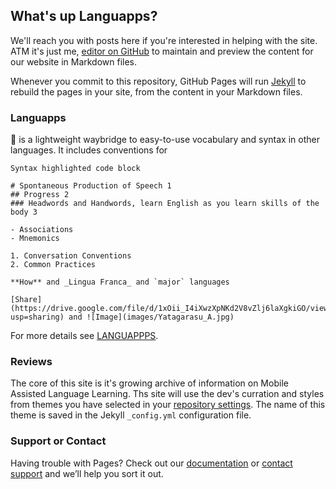 ## What's up Languapps?

We'll reach you with posts here if you're interested in helping with the site. ATM it's just me, [editor on GitHub](https://github.com/Nostrathomas0/blog.md) to maintain and preview the content for our website in Markdown files.

Whenever you commit to this repository, GitHub Pages will run [Jekyll](https://jekyllrb.com/) to rebuild the pages in your site, from the content in your Markdown files.

### Languapps
🚴 is a lightweight waybridge to easy-to-use vocabulary and syntax in other languages. It includes conventions for

```communication
Syntax highlighted code block

# Spontaneous Production of Speech 1
## Progress 2
### Headwords and Handwords, learn English as you learn skills of the body 3

- Associations
- Mnemonics

1. Conversation Conventions
2. Common Practices

**How** and _Lingua Franca_ and `major` languages

[Share](https://drive.google.com/file/d/1xOii_I4iXwzXpNKd2V8vZlj6laXgkiGO/view?usp=sharing) and ![Image](images/Yatagarasu_A.jpg)
```

For more details see [LANGUAPPPS](https://Languapps.com).

### Reviews

The core of this site is it's growing archive of information on Mobile Assisted Language Learning. Ths site will use the dev's curration and styles from themes you have selected in your [repository settings](https://github.com/Nostrathomas0/blog/settings). The name of this theme is saved in the Jekyll `_config.yml` configuration file.

### Support or Contact

Having trouble with Pages? Check out our [documentation](https://help.github.com/categories/github-pages-basics/) or [contact support](https://github.com/contact) and we’ll help you sort it out.
